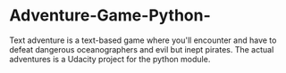 # Adventure-Game-Python-
Text adventure is a text-based game where you'll encounter and have to defeat dangerous oceanographers and evil but inept pirates. The actual adventures is a Udacity project for the python module. 
